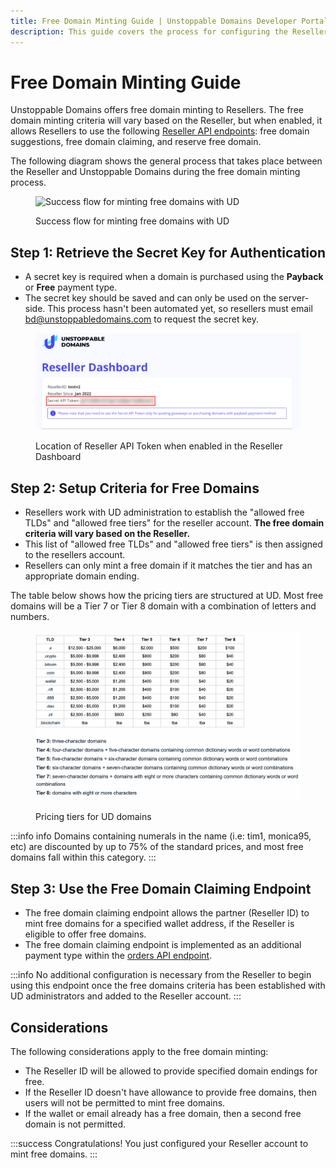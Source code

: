 ```yaml
---
title: Free Domain Minting Guide | Unstoppable Domains Developer Portal
description: This guide covers the process for configuring the Reseller account to mint free domains.
---
```


# Free Domain Minting Guide

Unstoppable Domains offers free domain minting to Resellers. The free domain minting criteria will vary based on the Reseller, but when enabled, it allows Resellers to use the following [Reseller API endpoints](../reseller-api-endpoints.md): free domain suggestions, free domain claiming, and reserve free domain.

The following diagram shows the general process that takes place between the Reseller and Unstoppable Domains during the free domain minting process.

<figure>

![Success flow for minting free domains with UD](/images/free-domain-minting-success-flow.png '#width=80%;')

<figcaption>Success flow for minting free domains with UD</figcaption>
</figure>

## Step 1: Retrieve the Secret Key for Authentication

* A secret key is required when a domain is purchased using the **Payback** or **Free** payment type.
* The secret key should be saved and can only be used on the server-side. This process hasn't been automated yet, so resellers must email [bd@unstoppabledomains.com](mailto:bd@unstoppabledomains.com) to request the secret key.

<figure>

![Location of Reseller API Token when enabled in the Reseller Dashboard](/images/reseller-api-secret.png '#width=80%;')

<figcaption>Location of Reseller API Token when enabled in the Reseller Dashboard</figcaption>
</figure>

## Step 2: Setup Criteria for Free Domains

* Resellers work with UD administration to establish the "allowed free TLDs" and "allowed free tiers" for the reseller account. **The free domain criteria will vary based on the Reseller.**
* This list of "allowed free TLDs" and "allowed free tiers" is then assigned to the resellers account.
* Resellers can only mint a free domain if it matches the tier and has an appropriate domain ending.

The table below shows how the pricing tiers are structured at UD. Most free domains will be a Tier 7 or Tier 8 domain with a combination of letters and numbers.

<figure>

![Pricing tiers for UD domains](/images/domain-pricing-tiers.png '#width=80%;')

<figcaption>Pricing tiers for UD domains</figcaption>
</figure>

:::info info
Domains containing numerals in the name (i.e: tim1, monica95, etc) are discounted by up to 75% of the standard prices, and most free domains fall within this category.
:::

## Step 3: Use the Free Domain Claiming Endpoint

* The free domain claiming endpoint allows the partner (Reseller ID) to mint free domains for a specified wallet address, if the Reseller is eligible to offer free domains.
* The free domain claiming endpoint is implemented as an additional payment type within the [orders API endpoint](../reseller-api-endpoints.md).

:::info
No additional configuration is necessary from the Reseller to begin using this endpoint once the free domains criteria has been established with UD administrators and added to the Reseller account.
:::

## Considerations

The following considerations apply to the free domain minting:

* The Reseller ID will be allowed to provide specified domain endings for free.
* If the Reseller ID doesn't have allowance to provide free domains, then users will not be permitted to mint free domains.
* If the wallet or email already has a free domain, then a second free domain is not permitted.

:::success Congratulations!
You just configured your Reseller account to mint free domains.
:::
